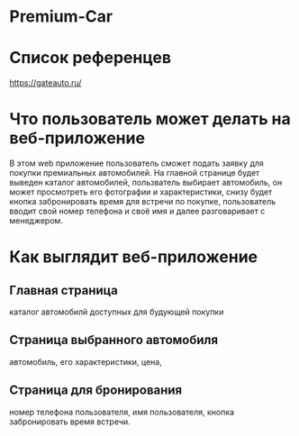 # Premium-Car
# Список референцев
https://gateauto.ru/
# Что пользователь может делать на веб-приложение
В этом web приложение пользователь сможет подать заявку для покупки премиальных автомобилей.
На главной странице будет выведен каталог автомобилей, пользватель выбирает автомобиль, он может просмотреть его фотографии и характеристики, 
снизу будет кнопка забронировать время для встречи по покупке, пользователь вводит свой номер телефона и своё имя и далее разговаривает с менеджером.
# Как выглядит веб-приложение
## Главная страница
каталог автомобилй доступных для будующей покупки
## Страница выбранного автомобиля 
автомобиль, его характеристики, цена,
## Страница для бронирования
номер телефона пользователя, имя пользователя, кнопка забронировать время встречи.
